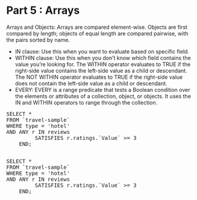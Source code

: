 # Part 5 : Arrays 


  Arrays and Objects: Arrays are compared element-wise. Objects are first compared by length; objects of equal length are compared pairwise, with the pairs sorted by name.

 * IN clause: Use this when you want to evaluate based on specific field.
 * WITHIN clause: Use this when you don’t know which field contains the value you’re looking for. The WITHIN operator evaluates to TRUE if the right-side value contains the left-side value as a child or descendant. The NOT WITHIN operator evaluates to TRUE if the right-side value does not contain the left-side value as a child or descendant.
 * EVERY: EVERY is a range predicate that tests a Boolean condition over the elements or attributes of a collection, object, or objects. It uses the IN and WITHIN operators to range through the collection.



<pre>
SELECT *
FROM `travel-sample`
WHERE type = 'hotel'
AND ANY r IN reviews
         SATISFIES r.ratings.`Value` >= 3
    END;
</pre>

<pre id="example"> 
SELECT *
FROM `travel-sample`
WHERE type = 'hotel'
AND ANY r IN reviews
         SATISFIES r.ratings.`Value` >= 3
    END;
</pre>

